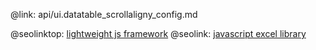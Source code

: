 @link: api/ui.datatable_scrollaligny_config.md

@seolinktop: [lightweight js framework](https://webix.com)
@seolink: [javascript excel library](https://webix.com/widget/excel_viewer/)